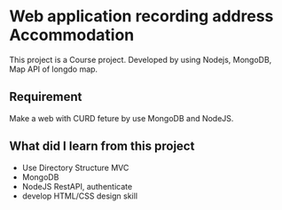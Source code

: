 # Web application recording address Accommodation
This project is a Course project. Developed by using Nodejs, MongoDB, Map API of longdo map.
## Requirement
Make a web with CURD feture by use MongoDB and NodeJS.
## What did I learn from this project
- Use Directory Structure MVC
- MongoDB
- NodeJS RestAPI, authenticate
- develop HTML/CSS design skill
